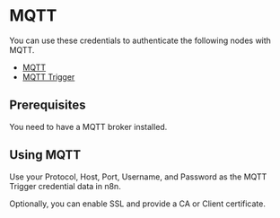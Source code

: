 # MQTT

You can use these credentials to authenticate the following nodes with MQTT.
- [MQTT](/integrations/nodes/n8n-nodes-base.mqtt/)
- [MQTT Trigger](/integrations/trigger-nodes/n8n-nodes-base.mqttTrigger/)

## Prerequisites

You need to have a MQTT broker installed.

## Using MQTT

Use your Protocol, Host, Port, Username, and Password as the MQTT Trigger credential data in n8n.

Optionally, you can enable SSL and provide a CA or Client certificate.
